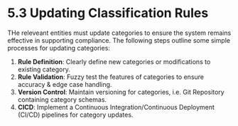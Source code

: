 # 5.3 Updating Classification Rules

THe releveant entities must update categories to ensure the system remains effective in supporting compliance.
The following steps outline some simple processes for updating categories:

1. **Rule Definition**: Clearly define new categories or modifications to existing category.
2. **Rule Validation**: Fuzzy test the features of categories to ensure accuracy & edge case handling.
3. **Version Control**: Maintain versioning for categories, i.e. Git Repository containing category schemas.
4. **CICD**: Implement a Continuous Integration/Continuous Deployment (CI/CD) pipelines for category updates.
